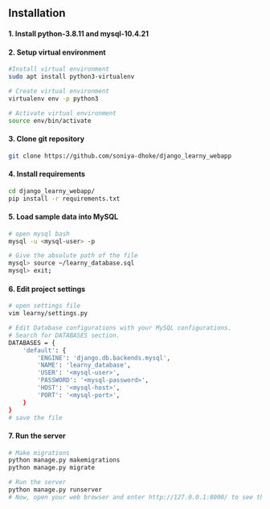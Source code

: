 ## Installation
#### 1. Install python-3.8.11 and mysql-10.4.21

#### 2. Setup virtual environment

```bash
#Install virtual environment
sudo apt install python3-virtualenv

# Create virtual environment
virtualenv env -p python3

# Activate virtual environment
source env/bin/activate
```

#### 3. Clone git repository

```bash
git clone https://github.com/soniya-dhoke/django_learny_webapp
```

#### 4. Install requirements

```bash
cd django_learny_webapp/
pip install -r requirements.txt
```

#### 5. Load sample data into MySQL

```bash
# open mysql bash
mysql -u <mysql-user> -p

# Give the absolute path of the file
mysql> source ~/learny_database.sql
mysql> exit;
```

#### 6. Edit project settings

```bash
# open settings file
vim learny/settings.py

# Edit Database configurations with your MySQL configurations.
# Search for DATABASES section.
DATABASES = {
    'default': {
        'ENGINE': 'django.db.backends.mysql',
        'NAME': 'learny_database',
        'USER': '<mysql-user>',
        'PASSWORD': '<mysql-password>',
        'HOST': '<mysql-host>',
        'PORT': '<mysql-port>',
    }
}
# save the file
```

#### 7. Run the server

```bash
# Make migrations
python manage.py makemigrations
python manage.py migrate

# Run the server
python manage.py runserver
# Now, open your web browser and enter http://127.0.0.1:8000/ to see the website up and running.
```
